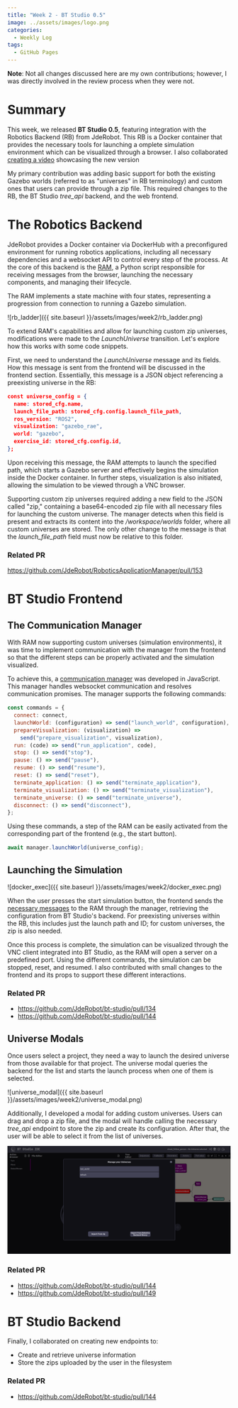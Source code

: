 ```yaml
---
title: "Week 2 - BT Studio 0.5"  
image: ../assets/images/logo.png  
categories:
  - Weekly Log  
tags:
  - GitHub Pages  
---
```


**Note**: Not all changes discussed here are my own contributions; however, I was directly involved in the review process when they were not.

# Summary

This week, we released **BT Studio 0.5**, featuring integration with the Robotics Backend (RB) from JdeRobot. This RB is a Docker container that provides the necessary tools for launching a omplete simulation environment which can be visualized through a browser. I also collaborated [creating a video](https://www.youtube.com/watch?v=eJNze1xCVi0) showcasing the new version

My primary contribution was adding basic support for both the existing Gazebo worlds (referred to as "universes" in RB terminology) and custom ones that users can provide through a zip file. This required changes to the RB, the BT Studio *tree_api* backend, and the web frontend.

# The Robotics Backend

JdeRobot provides a Docker container via DockerHub with a preconfigured environment for running robotics applications, including all necessary dependencies and a websocket API to control every step of the process. At the core of this backend is the [RAM](https://github.com/JdeRobot/RoboticsApplicationManager), a Python script responsible for receiving messages from the browser, launching the necessary components, and managing their lifecycle.

The RAM implements a state machine with four states, representing a progression from connection to running a Gazebo simulation.

![rb_ladder]({{ site.baseurl }}/assets/images/week2/rb_ladder.png)

To extend RAM's capabilities and allow for launching custom zip universes, modifications were made to the *LaunchUniverse* transition. Let's explore how this works with some code snippets.

First, we need to understand the *LaunchUniverse* message and its fields. How this message is sent from the frontend will be discussed in the frontend section. Essentially, this message is a JSON object referencing a preexisting universe in the RB:

```json
const universe_config = {
  name: stored_cfg.name,
  launch_file_path: stored_cfg.config.launch_file_path,
  ros_version: "ROS2",
  visualization: "gazebo_rae",
  world: "gazebo",
  exercise_id: stored_cfg.config.id,
};
```

Upon receiving this message, the RAM attempts to launch the specified path, which starts a Gazebo server and effectively begins the simulation inside the Docker container. In further steps, visualization is also initiated, allowing the simulation to be viewed through a VNC browser.

Supporting custom zip universes required adding a new field to the JSON called "zip," containing a base64-encoded zip file with all necessary files for launching the custom universe. The manager detects when this field is present and extracts its content into the */workspace/worlds* folder, where all custom universes are stored. The only other change to the message is that the *launch_file_path* field must now be relative to this folder.

### Related PR

https://github.com/JdeRobot/RoboticsApplicationManager/pull/153

# BT Studio Frontend

## The Communication Manager

With RAM now supporting custom universes (simulation environments), it was time to implement communication with the manager from the frontend so that the different steps can be properly activated and the simulation visualized.

To achieve this, a [communication manager](https://github.com/JdeRobot/bt-studio/blob/main/frontend/src/components/comms_manager/CommsManager.js) was developed in JavaScript. This manager handles websocket communication and resolves communication promises. The manager supports the following commands:

```js
const commands = {
  connect: connect,
  launchWorld: (configuration) => send("launch_world", configuration),
  prepareVisualization: (visualization) =>
    send("prepare_visualization", visualization),
  run: (code) => send("run_application", code),
  stop: () => send("stop"),
  pause: () => send("pause"),
  resume: () => send("resume"),
  reset: () => send("reset"),
  terminate_application: () => send("terminate_application"),
  terminate_visualization: () => send("terminate_visualization"),
  terminate_universe: () => send("terminate_universe"),
  disconnect: () => send("disconnect"),
};
```

Using these commands, a step of the RAM can be easily activated from the corresponding part of the frontend (e.g., the start button).

```js
await manager.launchWorld(universe_config);
```

## Launching the Simulation

![docker_exec]({{ site.baseurl }}/assets/images/week2/docker_exec.png)

When the user presses the start simulation button, the frontend sends the [necessary messages](https://github.com/JdeRobot/bt-studio/blob/3557b622212f567251e2ffc2f3b4e560323de2d2/frontend/src/App.js#L74C1-L91C5) to the RAM through the manager, retrieving the configuration from BT Studio's backend. For preexisting universes within the RB, this includes just the launch path and ID; for custom universes, the zip is also needed.

Once this process is complete, the simulation can be visualized through the VNC client integrated into BT Studio, as the RAM will open a server on a predefined port. Using the different commands, the simulation can be stopped, reset, and resumed. I also contributed with small changes to the frontend and its props to support these different interactions.

### Related PR

* https://github.com/JdeRobot/bt-studio/pull/134
* https://github.com/JdeRobot/bt-studio/pull/144

## Universe Modals

Once users select a project, they need a way to launch the desired universe from those available for that project. The universe modal queries the backend for the list and starts the launch process when one of them is selected.

![universe_modal]({{ site.baseurl }}/assets/images/week2/universe_modal.png)

Additionally, I developed a modal for adding custom universes. Users can drag and drop a zip file, and the modal will handle calling the necessary *tree_api* endpoint to store the zip and create its configuration. After that, the user will be able to select it from the list of universes.

![custom_modal](https://github.com/TheRoboticsClub/gsoc2024-Oscar_Martinez/blob/main/docs/assets/images/week2/universe_modal.png)

### Related PR

* https://github.com/JdeRobot/bt-studio/pull/144
* https://github.com/JdeRobot/bt-studio/pull/149

# BT Studio Backend

Finally, I collaborated on creating new endpoints to:

* Create and retrieve universe information
* Store the zips uploaded by the user in the filesystem

### Related PR

* https://github.com/JdeRobot/bt-studio/pull/144
